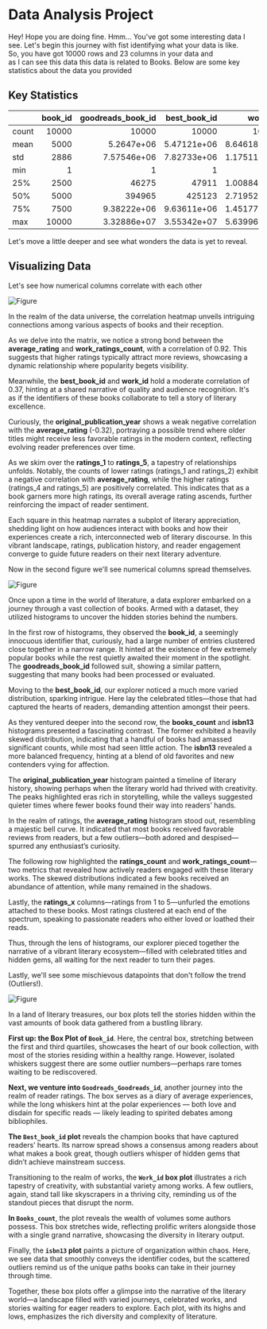 
# Data Analysis Project 
Hey! Hope you are doing fine. Hmm... You've got some interesting data I  
see. Let's begin this journey with fist identifying what your data is like.  
So, you have got 10000 rows and 23 columns in your data and  
as I can see this data this data is related to Books. Below are some key  
statistics about the data you provided

## Key Statistics
|       |   book_id |   goodreads_book_id |     best_book_id |         work_id |   books_count |         isbn13 |   original_publication_year |   average_rating |    ratings_count |   work_ratings_count |   work_text_reviews_count |   ratings_1 |   ratings_2 |   ratings_3 |      ratings_4 |       ratings_5 |
|:------|----------:|--------------------:|-----------------:|----------------:|--------------:|---------------:|----------------------------:|-----------------:|-----------------:|---------------------:|--------------------------:|------------:|------------:|------------:|---------------:|----------------:|
| count |     10000 |     10000           |  10000           | 10000           |         10000 | 9415           |                        9979 |            10000 |  10000           |      10000           |                     10000 |       10000 |       10000 |       10000 | 10000          | 10000           |
| mean  |      5000 |         5.2647e+06  |      5.47121e+06 |     8.64618e+06 |            75 |    9.75504e+12 |                        1981 |                4 |  54001           |      59687           |                      2919 |        1345 |        3110 |       11475 | 19965          | 23789           |
| std   |      2886 |         7.57546e+06 |      7.82733e+06 |     1.17511e+07 |           170 |    4.42862e+11 |                         152 |                0 | 157369           |     167803           |                      6124 |        6635 |        9717 |       28546 | 51447          | 79768           |
| min   |         1 |         1           |      1           |    87           |             1 |    1.9517e+08  |                       -1750 |                2 |   2716           |       5510           |                         3 |          11 |          30 |         323 |   750          |   754           |
| 25%   |      2500 |     46275           |  47911           |     1.00884e+06 |            23 |    9.78032e+12 |                        1990 |                3 |  13568           |      15438           |                       694 |         196 |         656 |        3112 |  5405          |  5334           |
| 50%   |      5000 |    394965           | 425123           |     2.71952e+06 |            40 |    9.78045e+12 |                        2004 |                4 |  21155           |      23832           |                      1402 |         391 |        1163 |        4894 |  8269          |  8836           |
| 75%   |      7500 |         9.38222e+06 |      9.63611e+06 |     1.45177e+07 |            67 |    9.78083e+12 |                        2011 |                4 |  41053           |      45915           |                      2744 |         885 |        2353 |        9287 | 16023          | 17304           |
| max   |     10000 |         3.32886e+07 |      3.55342e+07 |     5.63996e+07 |          3455 |    9.79001e+12 |                        2017 |                4 |      4.78065e+06 |          4.94236e+06 |                    155254 |      456191 |      436802 |      793319 |     1.4813e+06 |     3.01154e+06 |  
  
Let's move a little deeper and see what wonders the data is yet to reveal.
  
## Visualizing Data
Let's see how numerical columns correlate with each other  
  
![Figure](./goodreads/corr_hmap.png)

  
In the realm of the data universe, the correlation heatmap unveils intriguing connections among various aspects of books and their reception. 

As we delve into the matrix, we notice a strong bond between the **average_rating** and **work_ratings_count**, with a correlation of 0.92. This suggests that higher ratings typically attract more reviews, showcasing a dynamic relationship where popularity begets visibility.

Meanwhile, the **best_book_id** and **work_id** hold a moderate correlation of 0.37, hinting at a shared narrative of quality and audience recognition. It's as if the identifiers of these books collaborate to tell a story of literary excellence.

Curiously, the **original_publication_year** shows a weak negative correlation with the **average_rating** (-0.32), portraying a possible trend where older titles might receive less favorable ratings in the modern context, reflecting evolving reader preferences over time.

As we skim over the **ratings_1** to **ratings_5**, a tapestry of relationships unfolds. Notably, the counts of lower ratings (ratings_1 and ratings_2) exhibit a negative correlation with **average_rating**, while the higher ratings (ratings_4 and ratings_5) are positively correlated. This indicates that as a book garners more high ratings, its overall average rating ascends, further reinforcing the impact of reader sentiment.

Each square in this heatmap narrates a subplot of literary appreciation, shedding light on how audiences interact with books and how their experiences create a rich, interconnected web of literary discourse. In this vibrant landscape, ratings, publication history, and reader engagement converge to guide future readers on their next literary adventure. 

Now in the second figure we'll see numerical columns spread themselves.  
  
![Figure](./goodreads/histogram.png)

  
Once upon a time in the world of literature, a data explorer embarked on a journey through a vast collection of books. Armed with a dataset, they utilized histograms to uncover the hidden stories behind the numbers.

In the first row of histograms, they observed the **book_id**, a seemingly innocuous identifier that, curiously, had a large number of entries clustered close together in a narrow range. It hinted at the existence of few extremely popular books while the rest quietly awaited their moment in the spotlight. The **goodreads_book_id** followed suit, showing a similar pattern, suggesting that many books had been processed or evaluated.

Moving to the **best_book_id**, our explorer noticed a much more varied distribution, sparking intrigue. Here lay the celebrated titles—those that had captured the hearts of readers, demanding attention amongst their peers.

As they ventured deeper into the second row, the **books_count** and **isbn13** histograms presented a fascinating contrast. The former exhibited a heavily skewed distribution, indicating that a handful of books had amassed significant counts, while most had seen little action. The **isbn13** revealed a more balanced frequency, hinting at a blend of old favorites and new contenders vying for affection.

The **original_publication_year** histogram painted a timeline of literary history, showing perhaps when the literary world had thrived with creativity. The peaks highlighted eras rich in storytelling, while the valleys suggested quieter times where fewer books found their way into readers’ hands.

In the realm of ratings, the **average_rating** histogram stood out, resembling a majestic bell curve. It indicated that most books received favorable reviews from readers, but a few outliers—both adored and despised—spurred any enthusiast’s curiosity.

The following row highlighted the **ratings_count** and **work_ratings_count**—two metrics that revealed how actively readers engaged with these literary works. The skewed distributions indicated a few books received an abundance of attention, while many remained in the shadows.

Lastly, the **ratings_x** columns—ratings from 1 to 5—unfurled the emotions attached to these books. Most ratings clustered at each end of the spectrum, speaking to passionate readers who either loved or loathed their reads.

Thus, through the lens of histograms, our explorer pieced together the narrative of a vibrant literary ecosystem—filled with celebrated titles and hidden gems, all waiting for the next reader to turn their pages.

Lastly, we'll see some mischievous datapoints that don't follow the trend (Outliers!).  
  
![Figure](./goodreads/box_plot.png)

  
In a land of literary treasures, our box plots tell the stories hidden within the vast amounts of book data gathered from a bustling library. 

**First up: the Box Plot of `Book_id`**. Here, the central box, stretching between the first and third quartiles, showcases the heart of our book collection, with most of the stories residing within a healthy range. However, isolated whiskers suggest there are some outlier numbers—perhaps rare tomes waiting to be rediscovered.

**Next, we venture into `Goodreads_Goodreads_id`**, another journey into the realm of reader ratings. The box serves as a diary of average experiences, while the long whiskers hint at the polar experiences — both love and disdain for specific reads — likely leading to spirited debates among bibliophiles.

**The `Best_book_id` plot** reveals the champion books that have captured readers’ hearts. Its narrow spread shows a consensus among readers about what makes a book great, though outliers whisper of hidden gems that didn’t achieve mainstream success.

Transitioning to the realm of works, the **`Work_id` box plot** illustrates a rich tapestry of creativity, with substantial variety among works. A few outliers, again, stand tall like skyscrapers in a thriving city, reminding us of the standout pieces that disrupt the norm.

**In `Books_count`**, the plot reveals the wealth of volumes some authors possess. This box stretches wide, reflecting prolific writers alongside those with a single grand narrative, showcasing the diversity in literary output.

Finally, the **`isbn13` plot** paints a picture of organization within chaos. Here, we see data that smoothly conveys the identifier codes, but the scattered outliers remind us of the unique paths books can take in their journey through time.

Together, these box plots offer a glimpse into the narrative of the literary world—a landscape filled with varied journeys, celebrated works, and stories waiting for eager readers to explore. Each plot, with its highs and lows, emphasizes the rich diversity and complexity of literature.

